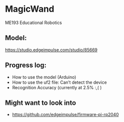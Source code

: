 # MagicWand
ME193 Educational Robotics 

## Model: 
https://studio.edgeimpulse.com/studio/85669

## Progress log:
- How to use the model (Arduino)
- How to use the uf2 file: Can’t detect the device
- Recognition Accuracy (currently at 2.5% :,( )




## Might want to look into 

* https://github.com/edgeimpulse/firmware-pi-rp2040


